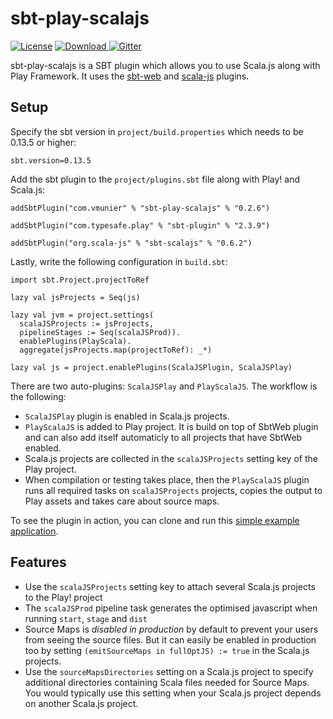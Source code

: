# sbt-play-scalajs

[![License](http://img.shields.io/:license-Apache%202-red.svg)](http://www.apache.org/licenses/LICENSE-2.0.txt)
[![Download](https://api.bintray.com/packages/vmunier/scalajs/sbt-play-scalajs/images/download.svg) ](https://bintray.com/vmunier/scalajs/sbt-play-scalajs/_latestVersion)
[![Gitter](https://badges.gitter.im/Join%20Chat.svg)](https://gitter.im/vmunier/sbt-play-scalajs?utm_source=badge&utm_medium=badge&utm_campaign=pr-badge&utm_content=badge)

sbt-play-scalajs is a SBT plugin which allows you to use Scala.js along with Play Framework.
It uses the [sbt-web](https://github.com/sbt/sbt-web) and [scala-js](https://github.com/scala-js/scala-js) plugins.

## Setup

Specify the sbt version in `project/build.properties` which needs to be 0.13.5 or higher:
```
sbt.version=0.13.5
```

Add the sbt plugin to the `project/plugins.sbt` file along with Play! and Scala.js:
```
addSbtPlugin("com.vmunier" % "sbt-play-scalajs" % "0.2.6")

addSbtPlugin("com.typesafe.play" % "sbt-plugin" % "2.3.9")

addSbtPlugin("org.scala-js" % "sbt-scalajs" % "0.6.2")
```

Lastly, write the following configuration in `build.sbt`:
```
import sbt.Project.projectToRef

lazy val jsProjects = Seq(js)

lazy val jvm = project.settings(
  scalaJSProjects := jsProjects,
  pipelineStages := Seq(scalaJSProd)).
  enablePlugins(PlayScala).
  aggregate(jsProjects.map(projectToRef): _*)

lazy val js = project.enablePlugins(ScalaJSPlugin, ScalaJSPlay)
```

There are two auto-plugins: `ScalaJSPlay` and `PlayScalaJS`. The workflow is the following:
* `ScalaJSPlay` plugin is enabled in Scala.js projects.
* `PlayScalaJS` is added to Play project. It is build on top of SbtWeb plugin and can also add itself automaticly to all projects that have SbtWeb enabled.
* Scala.js projects are collected in the `scalaJSProjects` setting key of the Play project.
* When compilation or testing takes place, then the `PlayScalaJS` plugin runs all required tasks on `scalaJSProjects` projects, copies the output to Play assets and takes care about source maps.

To see the plugin in action, you can clone and run this [simple example application](https://github.com/vmunier/play-with-scalajs-example).

## Features

- Use the `scalaJSProjects` setting key to attach several Scala.js projects to the Play! project
- The `scalaJSProd` pipeline task generates the optimised javascript when running `start`, `stage` and `dist`
- Source Maps is _disabled in production_ by default to prevent your users from seeing the source files. But it can easily be enabled in production too by setting `(emitSourceMaps in fullOptJS) := true` in the Scala.js projects.
- Use the `sourceMapsDirectories` setting on a Scala.js project to specify additional directories containing Scala files needed for Source Maps. You would typically use this setting when your Scala.js project depends on another Scala.js project.

